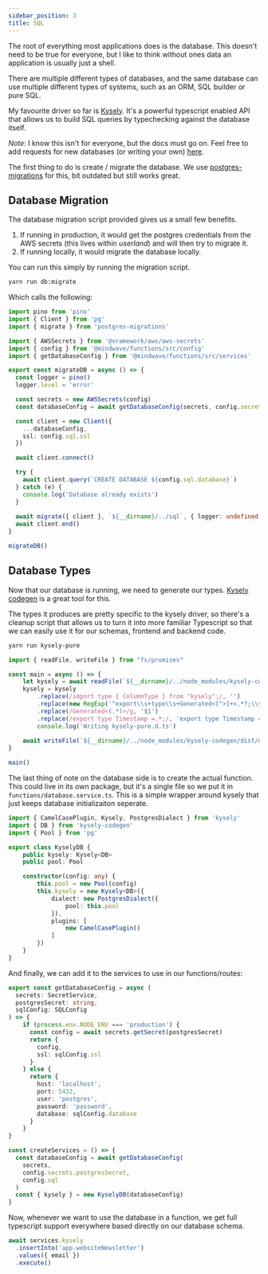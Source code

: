 ```yaml
---
sidebar_position: 3
title: SQL
---
```


The root of everything most applications does is the database. This doesn't need to be true for everyone, but I like to think without ones data an application is usually just a shell.

There are multiple different types of databases, and the same database can use multiple different types of systems, such as an ORM, SQL builder or pure SQL.

My favourite driver so far is [Kysely](https://kysely.dev/). It's a powerful typescript enabled API that allows us to build SQL queries by typechecking against the database itself. 

*Note*: I know this isn't for everyone, but the docs must go on. Feel free to add requests for new databases (or writing your own) [here](https://github.com/vramework/vramework.io/issues/1).

The first thing to do is create / migrate the database. We use [postgres-migrations](https://www.npmjs.com/package/postgres-migrations) for this, bit outdated but still works great.

## Database Migration

The database migration script provided gives us a small few benefits.

1) If running in production, it would get the postgres credentials from the AWS secrets (this lives within *userland*) and will then try to migrate it.
2) If running locally, it would migrate the database locally.

You can run this simply by running the migration script.

```bash
yarn run db:migrate
```

Which calls the following:
```typescript title="scripts/db-migrate.ts"
import pino from 'pino'
import { Client } from 'pg'
import { migrate } from 'postgres-migrations'

import { AWSSecrets } from '@vramework/aws/aws-secrets'
import { config } from '@mindwave/functions/src/config'
import { getDatabaseConfig } from '@mindwave/functions/src/services'

export const migrateDB = async () => {
  const logger = pino()
  logger.level = 'error'

  const secrets = new AWSSecrets(config)
  const databaseConfig = await getDatabaseConfig(secrets, config.secrets.postgresCredentials, config.sql)

  const client = new Client({
    ...databaseConfig,
    ssl: config.sql.ssl
  })

  await client.connect()

  try {
    await client.query(`CREATE DATABASE ${config.sql.database}`)
  } catch (e) {
    console.log('Database already exists')
  }
  
  await migrate({ client }, `${__dirname}/../sql`, { logger: undefined })
  await client.end()
}

migrateDB()
```

## Database Types

Now that our database is running, we need to generate our types. [Kysely codegen](https://github.com/RobinBlomberg/kysely-codegen) is a great tool for this.

The types it produces are pretty specific to the kysely driver, so there's a cleanup script that allows us to turn it into more familiar Typescript so that we can easily use it for our schemas, frontend and backend code.

```bash
yarn run kysely-pure
```

```typescript title="scripts/kysely-pure.ts"
import { readFile, writeFile } from "fs/promises"

const main = async () => {
    let kysely = await readFile(`${__dirname}/../node_modules/kysely-codegen/dist/db.d.ts`, 'utf8')
    kysely = kysely
        .replace(/import type { ColumnType } from "kysely";/, '')
        .replace(new RegExp('^export\\s+type\\s+Generated<[^>]+>.*?;\\s*$', 'ms'), '')
        .replace(/Generated<(.*)>/g, '$1')
        .replace(/export type Timestamp =.*;/, 'export type Timestamp = Date' )
        console.log('Writing kysely-pure.d.ts')
    
    await writeFile(`${__dirname}/../node_modules/kysely-codegen/dist/db-pure.d.ts`, kysely)
}

main()
```

The last thing of note on the database side is to create the actual function. This could live in its own package, but it's a single file so we put it in `functions/database.service.ts`. This is a simple wrapper around kysely that just keeps database initializaiton seperate.

```typescript title="packages/functions/src/database.service.ts"
import { CamelCasePlugin, Kysely, PostgresDialect } from 'kysely'
import { DB } from 'kysely-codegen'
import { Pool } from 'pg'

export class KyselyDB {
    public kysely: Kysely<DB>
    public pool: Pool

    constructor(config: any) {
        this.pool = new Pool(config)
        this.kysely = new Kysely<DB>({
            dialect: new PostgresDialect({
                pool: this.pool
            }),
            plugins: [
                new CamelCasePlugin()
            ]
        })
    }
}
```

And finally, we can add it to the services to use in our functions/routes:

```typescript
export const getDatabaseConfig = async (
  secrets: SecretService, 
  postgresSecret: string, 
  sqlConfig: SQLConfig
) => {
    if (process.env.NODE_ENV === 'production') {
      const config = await secrets.getSecret(postgresSecret)
      return { 
        config,
        ssl: sqlConfig.ssl
      }
    } else {
      return {
        host: 'localhost',
        port: 5432,
        user: 'postgres',
        password: 'password',
        database: sqlConfig.database
      }
    }
}

const createServices = () => {
  const databaseConfig = await getDatabaseConfig(
    secrets, 
    config.secrets.postgresSecret, 
    config.sql
  )
  const { kysely } = new KyselyDB(databaseConfig)
}
```

Now, whenever we want to use the database in a function, we get full typescript support everywhere based directly on our database schema.

```typescript
await services.kysely
  .insertInto('app.websiteNewsletter')
  .values({ email }) 
  .execute()
```
